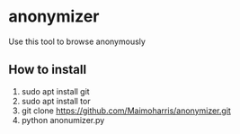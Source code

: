 # anonymizer
Use this tool to browse anonymously
## How to install

1. sudo apt install git
2. sudo apt install tor
3. git clone https://github.com/Maimoharris/anonymizer.git
4. python anonumizer.py
